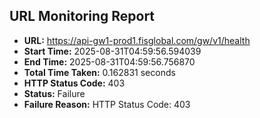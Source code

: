 ## URL Monitoring Report

- **URL:** https://api-gw1-prod1.fisglobal.com/gw/v1/health
- **Start Time:** 2025-08-31T04:59:56.594039
- **End Time:** 2025-08-31T04:59:56.756870
- **Total Time Taken:** 0.162831 seconds
- **HTTP Status Code:** 403
- **Status:** Failure
- **Failure Reason:** HTTP Status Code: 403
